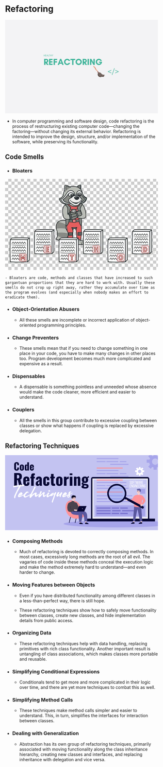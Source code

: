 # Refactoring

![images](images/refactoring.jpg)

- In computer programming and software design, code refactoring is the process of restructuring existing computer code—changing the factoring—without changing its external behavior. Refactoring is intended to improve the design, structure, and/or implementation of the software, while preserving its functionality. 

## Code Smells
- ### Bloaters

![images](images/smell.jpg)

    - Bloaters are code, methods and classes that have increased to such gargantuan proportions that they are hard to work with. Usually these smells do not crop up right away, rather they accumulate over time as the program evolves (and especially when nobody makes an effort to eradicate them).
- ### Object-Orientation Abusers

    - All these smells are incomplete or incorrect application of object-oriented programming principles.
- ### Change Preventers

    - These smells mean that if you need to change something in one place in your code, you have to make many changes in other places too. Program development becomes much more complicated and expensive as a result.
- ### Dispensables

    - A dispensable is something pointless and unneeded whose absence would make the code cleaner, more efficient and easier to understand.
- ### Couplers

    - All the smells in this group contribute to excessive coupling between classes or show what happens if coupling is replaced by excessive delegation.

## Refactoring Techniques

![images](images/techniques.png)

- ### Composing Methods
    - Much of refactoring is devoted to correctly composing methods. In most cases, excessively long methods are the root of all evil. The vagaries of code inside these methods conceal the execution logic and make the method extremely hard to understand—and even harder to change.
- ### Moving Features between Objects
    - Even if you have distributed functionality among different classes in a less-than-perfect way, there is still hope.

    - These refactoring techniques show how to safely move functionality between classes, create new classes, and hide implementation details from public access.

- ### Organizing Data
    - These refactoring techniques help with data handling, replacing primitives with rich class functionality. Another important result is untangling of class associations, which makes classes more portable and reusable.

- ### Simplifying Conditional Expressions
    - Conditionals tend to get more and more complicated in their logic over time, and there are yet more techniques to combat this as well.

- ### Simplifying Method Calls
    - These techniques make method calls simpler and easier to understand. This, in turn, simplifies the interfaces for interaction between classes.

- ### Dealing with Generalization
    - Abstraction has its own group of refactoring techniques, primarily associated with moving functionality along the class inheritance hierarchy, creating new classes and interfaces, and replacing inheritance with delegation and vice versa.